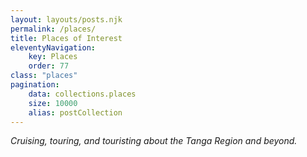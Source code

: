 ```yaml
---
layout: layouts/posts.njk
permalink: /places/
title: Places of Interest
eleventyNavigation:
    key: Places
    order: 77
class: "places"
pagination:
    data: collections.places
    size: 10000
    alias: postCollection
---
```


*Cruising, touring, and touristing about the Tanga Region and beyond.*

